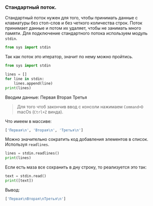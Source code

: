 
### Стандартный поток.
Стандартный поток нужен для того, чтобы принимать данные с клавиатуры без стоп-слов и без четкого количества строк. Поток принимает данные и потом их удаляет, чтобы не занимать много памяти.
Для подключение стандартного потока используем модуль `stdin`.
```python
from sys import stdin
```
Так как поток это итератор, значит по нему можно пройтись.
```python
from sys import stdin

lines = []
for line in stdin:
    lines.append(line)
print(lines)
```
Вводим данные:
Первая
Вторая
Третья
>Для того чтоб закончив ввод с консоли нажимаем `Command+D` macOs (`Ctrl+Z` винда).

Что имеем в массиве:
```python
['Первая\n', 'Вторая\n', 'Третья\n']
```

Можно значительно сократить код добавления элементов в список.
Используя `readlines`.
```python
lines = stdin.readlines()
print(lines)
```

Если есть маза все сохранить в дну строку, то реализуется это так:
```python
text = stdin.read()
print([text])
```
Вывод:
```python
['Первая\nВторая\nТретья\n']
```
